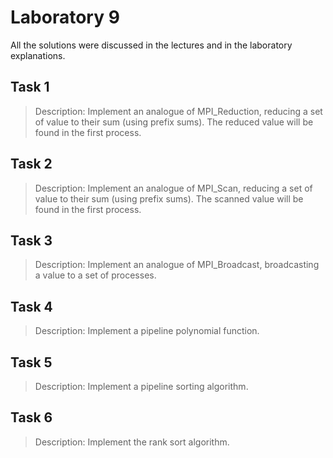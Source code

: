 # Laboratory 9

All the solutions were discussed in the lectures and in the laboratory
explanations.

## Task 1

> Description: Implement an analogue of MPI_Reduction, reducing a set of value
> to their sum (using prefix sums). The reduced value will be found in the first
> process.

## Task 2

> Description: Implement an analogue of MPI_Scan, reducing a set of value
> to their sum (using prefix sums). The scanned value will be found in the first
> process.

## Task 3

> Description: Implement an analogue of MPI_Broadcast, broadcasting a value to a
> set of processes.

## Task 4

> Description: Implement a pipeline polynomial function.

## Task 5

> Description: Implement a pipeline sorting algorithm.

## Task 6

> Description: Implement the rank sort algorithm.
